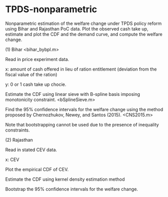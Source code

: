 # TPDS-nonparametric
Nonparametric estimation of the welfare change under TPDS policy reform using Bihar and Rajasthan PoC data.
Plot the observed cash take up, estimate and plot the CDF and the demand curve, and compute the welfare change. 

(1) Bihar <bihar_bybpl.m>

Read in price experiment data. 

x: amount of cash offered in lieu of ration entitlement (deviation from the fiscal value of the ration)

y: 0 or 1 cash take up chocie.
 
Estimate the CDF using linear sieve with B-spline basis imposing monotonicity constraint. <bSplineSieve.m>

Find the 95% confidence intervals for the welfare change using the method proposed by Chernozhukov, Newey, and Santos (2015). <CNS2015.m>

Note that bootstrapping cannot be used due to the presence of inequality constraints.


(2) Rajasthan

Read in stated CEV data.

x: CEV


Plot the empirical CDF of CEV.

Estimate the CDF using kernel density estimation method

Bootstrap the 95% confidence intervals for the welfare change. 

